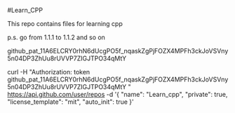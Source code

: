 #Learn_CPP

This repo contains files for learning cpp 

p.s. go from 1.1.1 to 1.1.2 and so on


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

curl -H "Authorization: token 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
" https://api.github.com/user/repos -d '{
  "name": "Learn_cpp",
  "private": true,
  "license_template": "mit",
  "auto_init": true
}'